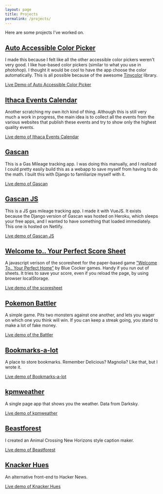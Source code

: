 ```yaml
---
layout: page
title: Projects
permalink: /projects/
---
```


Here are some projects I've worked on.

## [Auto Accessible Color Picker][auto]

I made this because I felt like all the other accessible color pickers weren't very good. I like hue-based color pickers (similar to what you use in photohop). I thought it would be cool to have the app choose the color automatically. This is all possible because of the awesome [Tinycolor][tinycolor] library.

[Live Demo of Auto Accessible Color Picker][demo]

[auto]: https://github.com/kpmcguire/auto_accessible_color_picker
[tinycolor]: https://github.com/bgrins/TinyColor
[demo]: https://kpmcguire.github.io/auto_accessible_color_picker/dist/index.html


## [Ithaca Events Calendar][ithaca]

Another scratching my own itch kind of thing. Although this is still very much a work in progress, the main idea is to collect all the events from the various websites that publish these events and try to show only the highest quality events. 

[Live demo of Ithaca Events Calendar][ithacacalendardemo]

[ithaca]: https://github.com/kpmcguire/event_scraper
[ithacacalendardemo]: https://ithaca-event-calendar.herokuapp.com/

## [Gascan][gascangithub]

This is a Gas Mileage tracking app. I was doing this manually, and I realized I could pretty easily build this as a webapp to save myself from having to do the math. I built this with Django to familiarize myself with it.

[Live demo of Gascan][gascanheroku]

[gascangithub]: https://github.com/kpmcguire/gascan_app
[gascanheroku]: https://gascanapp.herokuapp.com/ 


## [Gascan JS][gascanjsgithub]

This is a JS gas mileage tracking app. I made it with VueJS. It exists because the Django version of Gascan was hosted on Heroku, which sleeps your free apps, and I wanted to have something that loaded immediately. This one is hosted on Netlify.

[Live demo of Gascan JS][gascanjsnetlify]

[gascanjsgithub]:https://github.com/kpmcguire/gascanjs
[gascanjsnetlify]:https://gascan.netlify.app/


## [Welcome to.. Your Perfect Score Sheet][welcometogithub]

A javascript verison of the scoresheet for the paper-based game ["Welcome To.. Your Perfect Home"][welcometopub] by Blue Cocker games. Handy if you run out of sheets. It tries to save your score, even if you reload the page, by using browser localStorage.

[Live demo of the scoresheet][welcometolive]

[welcometogithub]:https://github.com/kpmcguire/welcome_to_your_perfect_score_sheet
[welcometopub]:https://bluecocker.com/en/produit/welcome/
[welcometolive]:https://kpmcguire.github.io/welcome_to_your_perfect_score_sheet/dist/index.html

## [Pokemon Battler][pokemongithub]

A simple game. Pits two monsters against one another, and lets you wager on which one you think will win. If you can keep a streak going, you stand to make a lot of fake money.

[Live demo of the Battler][pokemonlive]

[pokemonlive]:https://pokemon-battler.netlify.app/

[pokemongithub]:https://github.com/kpmcguire/pokemon-battler

## [Bookmarks-a-lot][bml-github]

A place to store bookmarks. Remember Delicious? Magnolia? Like that, but I wrote it.

[Live demo of Bookmarks-a-lot][bml-live]

[bml-github]: https://github.com/kpmcguire/bookmarks-a-lot
[bml-live]: https://bookmarks-a-lot.netlify.app/

## [kpmweather][kpmweather-github]

A single page app that shows you the weather. Data from Darksky.

[Live demo of kpmweather][kpmweather-live]

[kpmweather-github]: https://github.com/kpmcguire/kpmcguire-weather
[kpmweather-live]: https://kpmweather.herokuapp.com/

## [Beastforest][beastforest-github]

I created an Animal Crossing New Horizons style caption maker. 

[Live demo of Beastforest][beastforest-netlify]

[beastforest-netlify]: https://beastforest.netlify.app 
[beastforest-github]: https://github.com/kpmcguire/beastforest

## [Knacker Hues][kh-github]

An alternative front-end to Hacker News. 

[Live demo of Knacker Hues][kh-netlify]

[kh-netlify]: https://knacker-hues.netlify.app 
[kh-github]: https://github.com/kpmcguire/knacker-hues